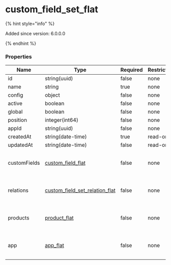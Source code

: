 
# custom_field_set_flat

{% hint style="info" %}

Added since version: 6.0.0.0

{% endhint %}

### Properties

|Name|Type|Required|Restrictions|Description|
|---|---|---|---|---|
|id|string(uuid)|false|none|none|
|name|string|true|none|none|
|config|object|false|none|none|
|active|boolean|false|none|none|
|global|boolean|false|none|none|
|position|integer(int64)|false|none|none|
|appId|string(uuid)|false|none|none|
|createdAt|string(date-time)|true|read-only|none|
|updatedAt|string(date-time)|false|read-only|none|
|customFields|[custom_field_flat](/schema/custom_field_flat.md)|false|none|Added since version: 6.0.0.0|
|relations|[custom_field_set_relation_flat](/schema/custom_field_set_relation_flat.md)|false|none|Added since version: 6.0.0.0|
|products|[product_flat](/schema/product_flat.md)|false|none|Added since version: 6.0.0.0|
|app|[app_flat](/schema/app_flat.md)|false|none|Added since version: 6.3.1.0|
